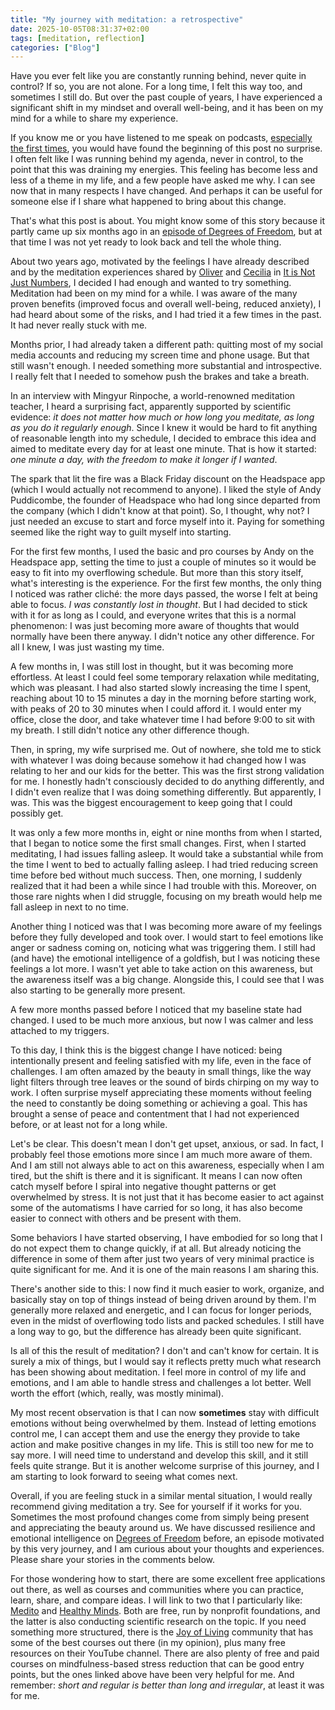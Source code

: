 ```yaml
---
title: "My journey with meditation: a retrospective"
date: 2025-10-05T08:31:37+02:00
tags: [meditation, reflection]
categories: ["Blog"]
---
```


Have you ever felt like you are constantly running behind, never quite in control? If so, you are not alone. For a long time, I felt this way too, and sometimes I still do. But over the past couple of years, I have experienced a significant shift in my mindset and overall well-being, and it has been on my mind for a while to share my experience.

If you know me or you have listened to me speak on podcasts, [especially the first times](https://creators.spotify.com/pod/profile/degrees-of-freedom/episodes/S1-Ep7---Failing-Forward-e2oidaa/a-abhk913), you would have found the beginning of this post no surprise. I often felt like I was running behind my agenda, never in control, to the point that this was draining my energies. This feeling has become less and less of a theme in my life, and a few people have asked me why. I can see now that in many respects I have changed. And perhaps it can be useful for someone else if I share what happened to bring about this change.

That's what this post is about. You might know some of this story because it partly came up six months ago in an [episode of Degrees of Freedom](https://creators.spotify.com/pod/profile/degrees-of-freedom/episodes/S4E02---Emotional-health-and-mindfulness-in-education-e2rvs3o), but at that time I was not yet ready to look back and tell the whole thing.

About two years ago, motivated by the feelings I have already described and by the meditation experiences shared by [Oliver](https://creators.spotify.com/pod/profile/not-just-numbers/episodes/S1E05---Pure-Maths--with-Oliver-Lorscheid-and-Jaap-Top-e2g4ibd/a-ab084qc) and [Cecilia](https://creators.spotify.com/pod/profile/not-just-numbers/episodes/S1E03---Teaching-mathematics--with-Tams-Grbe-and-Ceclia-Salgado-e2bsae3/a-aajrsif) in [It is Not Just Numbers](https://creators.spotify.com/pod/profile/not-just-numbers),
I decided I had enough and wanted to try something. Meditation had been on my mind for a while. I was aware of the many proven benefits (improved focus and overall well-being, reduced anxiety), I had heard about some of the risks, and I had tried it a few times in the past. It had never really stuck with me.

Months prior, I had already taken a different path: quitting most of my social media accounts and reducing my screen time and phone usage. But that still wasn't enough. I needed something more substantial and introspective. I really felt that I needed to somehow push the brakes and take a breath.

In an interview with Mingyur Rinpoche, a world-renowned meditation teacher, I heard a surprising fact, apparently supported by scientific evidence: _it does not matter how much or how long you meditate, as long as you do it regularly enough_. Since I knew it would be hard to fit anything of reasonable length into my schedule, I decided to embrace this idea and aimed to meditate every day for at least one minute. That is how it started: _one minute a day, with the freedom to make it longer if I wanted_.

The spark that lit the fire was a Black Friday discount on the Headspace app (which I would actually not recommend to anyone). I liked the style of Andy Puddicombe, the founder of Headspace who had long since departed from the company (which I didn't know at that point). So, I thought, why not? I just needed an excuse to start and force myself into it. Paying for something seemed like the right way to guilt myself into starting.

For the first few months, I used the basic and pro courses by Andy on the Headspace app, setting the time to just a couple of minutes so it would be easy to fit into my overflowing schedule. But more than this story itself, what's interesting is the experience. For the first few months, the only thing I noticed was rather cliché: the more days passed, the worse I felt at being able to focus. *I was constantly lost in thought*. But I had decided to stick with it for as long as I could, and everyone writes that this is a normal phenomenon: I was just becoming more aware of thoughts that would normally have been there anyway. I didn't notice any other difference. For all I knew, I was just wasting my time.

A few months in, I was still lost in thought, but it was becoming more effortless. At least I could feel some temporary relaxation while meditating, which was pleasant. I had also started slowly increasing the time I spent, reaching about 10 to 15 minutes a day in the morning before starting work, with peaks of 20 to 30 minutes when I could afford it. I would enter my office, close the door, and take whatever time I had before 9:00 to sit with my breath. I still didn't notice any other difference though.

Then, in spring, my wife surprised me. Out of nowhere, she told me to stick with whatever I was doing because somehow it had changed how I was relating to her and our kids for the better. This was the first strong validation for me. I honestly hadn't consciously decided to do anything differently, and I didn't even realize that I was doing something differently. But apparently, I was. This was the biggest encouragement to keep going that I could possibly get.

It was only a few more months in, eight or nine months from when I started, that I began to notice some the first small changes. First, when I started meditating, I had issues falling asleep. It would take a substantial while from the time I went to bed to actually falling asleep. I had tried reducing screen time before bed without much success. Then, one morning, I suddenly realized that it had been a while since I had trouble with this. Moreover, on those rare nights when I did struggle, focusing on my breath would help me fall asleep in next to no time.

Another thing I noticed was that I was becoming more aware of my feelings before they fully developed and took over. I would start to feel emotions like anger or sadness coming on, noticing what was triggering them. I still had (and have) the emotional intelligence of a goldfish, but I was noticing these feelings a lot more. I wasn't yet able to take action on this awareness, but the awareness itself was a big change. Alongside this, I could see that I was also starting to be generally more present.

A few more months passed before I noticed that my baseline state had changed. I used to be much more anxious, but now I was calmer and less attached to my triggers.

To this day, I think this is the biggest change I have noticed: being intentionally present and feeling satisfied with my life, even in the face of challenges. I am often amazed by the beauty in small things, like the way light filters through tree leaves or the sound of birds chirping on my way to work. I often surprise myself appreciating these moments without feeling the need to constantly be doing something or achieving a goal. This has brought a sense of peace and contentment that I had not experienced before, or at least not for a long while.

Let's be clear. This doesn't mean I don't get upset, anxious, or sad. In fact, I probably feel those emotions more since I am much more aware of them. And I am still not always able to act on this awareness, especially when I am tired, but the shift is there and it is significant. It means I can now often catch myself before I spiral into negative thought patterns or get overwhelmed by stress. It is not just that it has become easier to act against some of the automatisms I have carried for so long, it has also become easier to connect with others and be present with them.

Some behaviors I have started observing, I have embodied for so long that I do not expect them to change quickly, if at all. But already noticing the difference in some of them after just two years of very minimal practice is quite significant for me. And it is one of the main reasons I am sharing this.

There's another side to this: I now find it much easier to work, organize, and basically stay on top of things instead of being driven around by them. I'm generally more relaxed and energetic, and I can focus for longer periods, even in the midst of overflowing todo lists and packed schedules. I still have a long way to go, but the difference has already been quite significant.

Is all of this the result of meditation? I don't and can't know for certain. It is surely a mix of things, but I would say it reflects pretty much what research has been showing about meditation. I feel more in control of my life and emotions, and I am able to handle stress and challenges a lot better. Well worth the effort (which, really, was mostly minimal).

My most recent observation is that I can now **sometimes** stay with difficult emotions without being overwhelmed by them. Instead of letting emotions control me, I can accept them and use the energy they provide to take action and make positive changes in my life. This is still too new for me to say more. I will need time to understand and develop this skill, and it still feels quite strange. But it is another welcome surprise of this journey, and I am starting to look forward to seeing what comes next.

Overall, if you are feeling stuck in a similar mental situation, I would really recommend giving meditation a try. See for yourself if it works for you. Sometimes the most profound changes come from simply being present and appreciating the beauty around us. We have discussed resilience and emotional intelligence on [Degrees of Freedom](https://creators.spotify.com/pod/profile/degrees-of-freedom/episodes/S4E02---Emotional-health-and-mindfulness-in-education-e2rvs3o) before, an episode motivated by this very journey, and I am curious about your thoughts and experiences. Please share your stories in the comments below.

For those wondering how to start, there are some excellent free applications out there, as well as courses and communities where you can practice, learn, share, and compare ideas. I will link to two that I particularly like: [Medito](https://medito.app/) and [Healthy Minds](https://hminnovations.org/meditation-app). Both are free, run by nonprofit foundations, and the latter is also conducting scientific research on the topic. If you need something more structured, there is the [Joy of Living](https://joy.tergar.org) community that has some of the best courses out there (in my opinion), plus many free resources on their YouTube channel. There are also plenty of free and paid courses on mindfulness-based stress reduction that can be good entry points, but the ones linked above have been very helpful for me. And remember: _short and regular is better than long and irregular_, at least it was for me.
